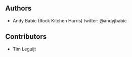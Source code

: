 ## Authors

* Andy Babic (Rock Kitchen Harris) twitter: @andyjbabic

## Contributors

* Tim Leguijt
